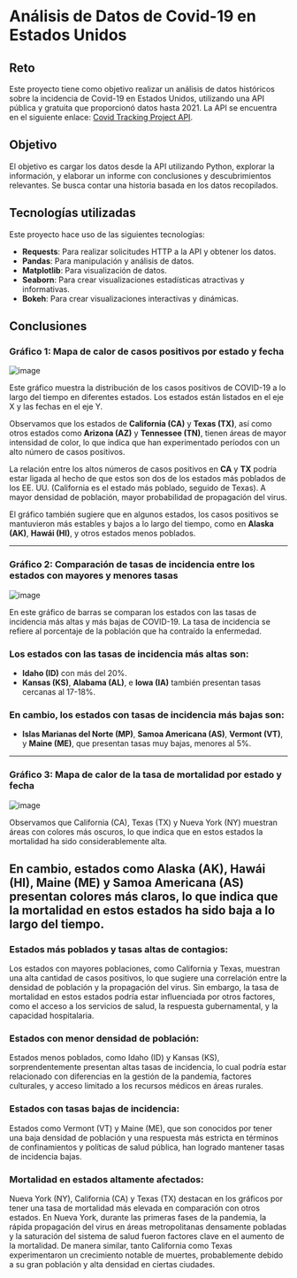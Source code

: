 # Análisis de Datos de Covid-19 en Estados Unidos
## Reto

Este proyecto tiene como objetivo realizar un análisis de datos históricos sobre la incidencia de Covid-19 en Estados Unidos, utilizando una API pública y gratuita que proporcionó datos hasta 2021. La API se encuentra en el siguiente enlace: [Covid Tracking Project API](https://covidtracking.com/data/api).

## Objetivo

El objetivo es cargar los datos desde la API utilizando Python, explorar la información, y elaborar un informe con conclusiones y descubrimientos relevantes. Se busca contar una historia basada en los datos recopilados.

## Tecnologías utilizadas

Este proyecto hace uso de las siguientes tecnologías:

- **Requests**: Para realizar solicitudes HTTP a la API y obtener los datos.
- **Pandas**: Para manipulación y análisis de datos.
- **Matplotlib**: Para visualización de datos.
- **Seaborn**: Para crear visualizaciones estadísticas atractivas y informativas.
- **Bokeh**: Para crear visualizaciones interactivas y dinámicas.

## Conclusiones
### Gráfico 1: Mapa de calor de casos positivos por estado y fecha
![image](https://github.com/user-attachments/assets/cb2e33c0-e222-471a-b900-1094c91312f9)

Este gráfico muestra la distribución de los casos positivos de COVID-19 a lo largo del tiempo en diferentes estados. Los estados están listados en el eje X y las fechas en el eje Y.

Observamos que los estados de **California (CA)** y **Texas (TX)**, así como otros estados como **Arizona (AZ)** y **Tennessee (TN)**, tienen áreas de mayor intensidad de color, lo que indica que han experimentado períodos con un alto número de casos positivos.

La relación entre los altos números de casos positivos en **CA** y **TX** podría estar ligada al hecho de que estos son dos de los estados más poblados de los EE. UU. (California es el estado más poblado, seguido de Texas). A mayor densidad de población, mayor probabilidad de propagación del virus.

El gráfico también sugiere que en algunos estados, los casos positivos se mantuvieron más estables y bajos a lo largo del tiempo, como en **Alaska (AK)**, **Hawái (HI)**, y otros estados menos poblados.

---

### Gráfico 2: Comparación de tasas de incidencia entre los estados con mayores y menores tasas
![image](https://github.com/user-attachments/assets/75aa3c68-e10f-4789-9238-f72e3b291139)

En este gráfico de barras se comparan los estados con las tasas de incidencia más altas y más bajas de COVID-19. La tasa de incidencia se refiere al porcentaje de la población que ha contraído la enfermedad.

### Los estados con las tasas de incidencia más altas son:
- **Idaho (ID)** con más del 20%.
- **Kansas (KS)**, **Alabama (AL)**, e **Iowa (IA)** también presentan tasas cercanas al 17-18%.

### En cambio, los estados con tasas de incidencia más bajas son:
- **Islas Marianas del Norte (MP)**, **Samoa Americana (AS)**, **Vermont (VT)**, y **Maine (ME)**, que presentan tasas muy bajas, menores al 5%.
---
### Gráfico 3: Mapa de calor de la tasa de mortalidad por estado y fecha
![image](https://github.com/user-attachments/assets/a663b1f1-6ccb-4073-9b21-d64d4bfb597a)

Observamos que California (CA), Texas (TX) y Nueva York (NY) muestran áreas con colores más oscuros, lo que indica que en estos estados la mortalidad ha sido considerablemente alta.

En cambio, estados como Alaska (AK), Hawái (HI), Maine (ME) y Samoa Americana (AS) presentan colores más claros, lo que indica que la mortalidad en estos estados ha sido baja a lo largo del tiempo.
---
### Estados más poblados y tasas altas de contagios:

Los estados con mayores poblaciones, como California y Texas, muestran una alta cantidad de casos positivos, lo que sugiere una correlación entre la densidad de población y la propagación del virus. Sin embargo, la tasa de mortalidad en estos estados podría estar influenciada por otros factores, como el acceso a los servicios de salud, la respuesta gubernamental, y la capacidad hospitalaria.

### Estados con menor densidad de población:

Estados menos poblados, como Idaho (ID) y Kansas (KS), sorprendentemente presentan altas tasas de incidencia, lo cual podría estar relacionado con diferencias en la gestión de la pandemia, factores culturales, y acceso limitado a los recursos médicos en áreas rurales.

### Estados con tasas bajas de incidencia:

Estados como Vermont (VT) y Maine (ME), que son conocidos por tener una baja densidad de población y una respuesta más estricta en términos de confinamientos y políticas de salud pública, han logrado mantener tasas de incidencia bajas.

### Mortalidad en estados altamente afectados:

Nueva York (NY), California (CA) y Texas (TX) destacan en los gráficos por tener una tasa de mortalidad más elevada en comparación con otros estados. En Nueva York, durante las primeras fases de la pandemia, la rápida propagación del virus en áreas metropolitanas densamente pobladas y la saturación del sistema de salud fueron factores clave en el aumento de la mortalidad. De manera similar, tanto California como Texas experimentaron un crecimiento notable de muertes, probablemente debido a su gran población y alta densidad en ciertas ciudades.
